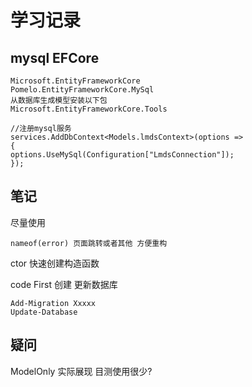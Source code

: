 # 学习记录
## mysql EFCore
```
Microsoft.EntityFrameworkCore
Pomelo.EntityFrameworkCore.MySql
从数据库生成模型安装以下包
Microsoft.EntityFrameworkCore.Tools
```
```
//注册mysql服务
services.AddDbContext<Models.lmdsContext>(options =>
{
options.UseMySql(Configuration["LmdsConnection"]);
});
```
## 笔记
尽量使用
```
nameof(error) 页面跳转或者其他 方便重构
```
ctor 快速创建构造函数

code First 创建 更新数据库
```
Add-Migration Xxxxx
Update-Database
```
## 疑问
ModelOnly 实际展现 目测使用很少?